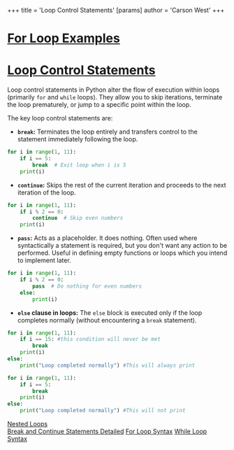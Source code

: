 +++
 title = 'Loop Control Statements'
[params]
	author = 'Carson West'
+++
# [For Loop Examples](./../for-loop-examples/)
# [Loop Control Statements](./../loop-control-statements/) 
Loop control statements in Python alter the flow of execution within loops (primarily `for` and `while` loops).  They allow you to skip iterations, terminate the loop prematurely, or jump to a specific point within the loop.

The key loop control statements are:

* **`break`:** Terminates the loop entirely and transfers control to the statement immediately following the loop.

```python
for i in range(1, 11):
    if i == 5:
        break  # Exit loop when i is 5
    print(i) 
```

* **`continue`:** Skips the rest of the current iteration and proceeds to the next iteration of the loop.

```python
for i in range(1, 11):
    if i % 2 == 0:
        continue  # Skip even numbers
    print(i)
```

* **`pass`:** Acts as a placeholder. It does nothing.  Often used where syntactically a statement is required, but you don't want any action to be performed.  Useful in defining empty functions or loops which you intend to implement later.

```python
for i in range(1, 11):
    if i % 2 == 0:
        pass  # Do nothing for even numbers
    else:
        print(i)
```

* **`else` clause in loops:** The `else` block is executed only if the loop completes normally (without encountering a `break` statement).

```python
for i in range(1, 11):
    if i == 15: #this condition will never be met
        break
    print(i)
else:
    print("Loop completed normally") #This will always print

for i in range(1, 11):
    if i == 5:
        break
    print(i)
else:
    print("Loop completed normally") #This will not print

```

[Nested Loops](./../nested-loops/)  
[Break and Continue Statements Detailed](./../break-and-continue-statements-detailed/)
[For Loop Syntax](./../for-loop-syntax/)
[While Loop Syntax](./../while-loop-syntax/)

